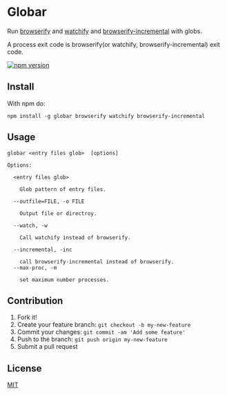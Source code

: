 Globar
===

Run [browserify](https://github.com/substack/node-browserify) and [watchify](https://github.com/substack/watchify) and [browserify-incremental](https://github.com/jsdf/browserify-incremental) with globs.

A process exit code is browserify(or watchify, browserify-incremental) exit code.

[![npm version](https://badge.fury.io/js/globar.svg)](https://badge.fury.io/js/globar)

## Install
With npm do:
```
npm install -g globar browserify watchify browserify-incremental
```

## Usage
```
globar <entry files glob>  [options]

Options:

  <entry files glob>

    Glob pattern of entry files.

  --outfile=FILE, -o FILE

    Output file or directroy.

  --watch, -w

    Call watchify instead of browserify.
  
  --incremental, -inc
  
    call browserify-incremental instead of browserify.
  --max-proc, -m
  
    set maximum number processes.
```

## Contribution
1. Fork it!
1. Create your feature branch: `git checkout -b my-new-feature`
1. Commit your changes: `git commit -am 'Add some feature'`
1. Push to the branch: `git push origin my-new-feature`
1. Submit a pull request

## License
[MIT](https://github.com/mkamakura/globar/blob/master/LICENSE)
